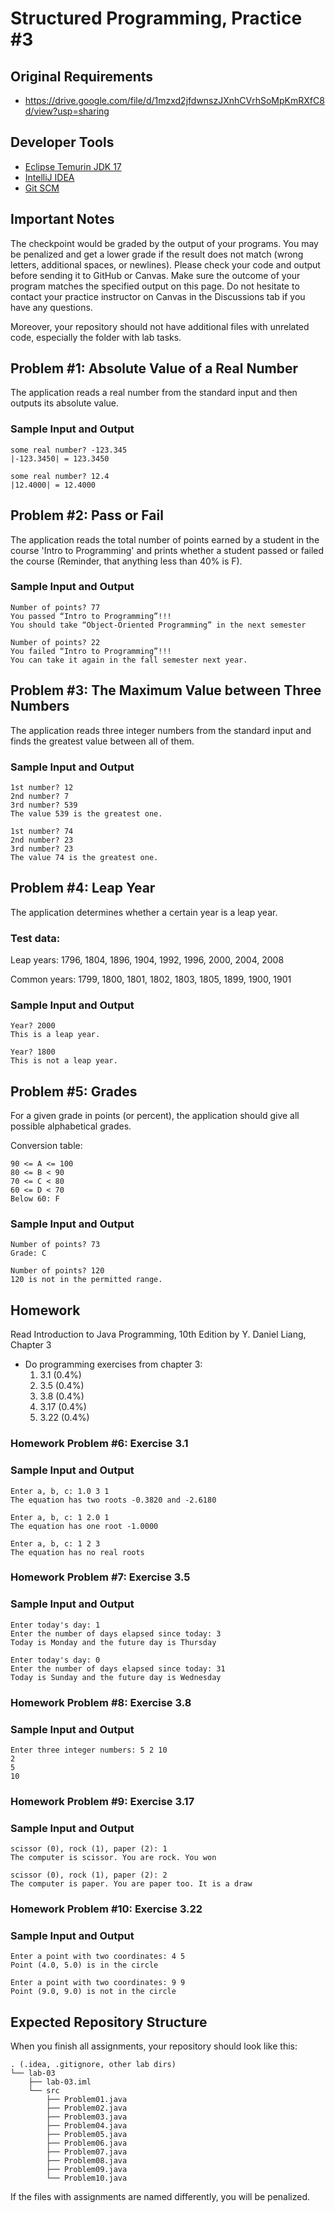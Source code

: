 Structured Programming, Practice #3
===================================

## Original Requirements

* <https://drive.google.com/file/d/1mzxd2jfdwnszJXnhCVrhSoMpKmRXfC8d/view?usp=sharing>

## Developer Tools

* [Eclipse Temurin JDK 17](https://adoptium.net)
* [IntelliJ IDEA](https://www.jetbrains.com/idea/download)
* [Git SCM](https://git-scm.com)

## Important Notes

The checkpoint would be graded by the output of your programs. You may be penalized and get a lower grade if the result does not match (wrong letters, additional spaces, or newlines). Please check your code and output before sending it to GitHub or Canvas. Make sure the outcome of your program matches the specified output on this page. Do not hesitate to contact your practice instructor on Canvas in the Discussions tab if you have any questions.

Moreover, your repository should not have additional files with unrelated code, especially the folder with lab tasks.

## Problem #1: Absolute Value of a Real Number

The application reads a real number from the standard input and then outputs its absolute value.

### Sample Input and Output

```
some real number? -123.345
|-123.3450| = 123.3450
```

```
some real number? 12.4
|12.4000| = 12.4000
```

## Problem #2: Pass or Fail

The application reads the total number of points earned by a student in the course 'Intro to Programming' and prints whether a student passed or failed the course (Reminder, that anything less than 40% is F).

### Sample Input and Output

```
Number of points? 77
You passed “Intro to Programming”!!!
You should take “Object-Oriented Programming” in the next semester
```

```
Number of points? 22
You failed “Intro to Programming”!!!
You can take it again in the fall semester next year.
```

## Problem #3: The Maximum Value between Three Numbers

The application reads three integer numbers from the standard input and finds the greatest value between all of them.

### Sample Input and Output

```
1st number? 12
2nd number? 7
3rd number? 539
The value 539 is the greatest one.
```

```
1st number? 74
2nd number? 23
3rd number? 23
The value 74 is the greatest one.
```

## Problem #4: Leap Year

The application determines whether a certain year is a leap year.

### Test data:

Leap years:
1796, 1804, 1896, 1904, 1992, 1996, 2000, 2004, 2008

Common years:
1799, 1800, 1801, 1802, 1803, 1805, 1899, 1900, 1901

### Sample Input and Output

```
Year? 2000
This is a leap year.
```

```
Year? 1800
This is not a leap year.
```

## Problem #5: Grades

For a given grade in points (or percent), the application should give all possible alphabetical grades.

Conversion table:

```
90 <= A <= 100
80 <= B < 90
70 <= C < 80
60 <= D < 70
Below 60: F
```

### Sample Input and Output

```
Number of points? 73
Grade: C
```

```
Number of points? 120
120 is not in the permitted range.
```

## Homework

Read Introduction to Java Programming, 10th Edition by Y. Daniel Liang, Chapter 3

* Do programming exercises from chapter 3:
  1. 3.1 (0.4%)
  2. 3.5 (0.4%)
  3. 3.8 (0.4%)
  4. 3.17 (0.4%)
  5. 3.22 (0.4%)

### Homework Problem #6: Exercise 3.1

### Sample Input and Output

```
Enter a, b, c: 1.0 3 1
The equation has two roots -0.3820 and -2.6180
```

```
Enter a, b, c: 1 2.0 1
The equation has one root -1.0000
```

```
Enter a, b, c: 1 2 3
The equation has no real roots
```

### Homework Problem #7: Exercise 3.5

### Sample Input and Output

```
Enter today's day: 1
Enter the number of days elapsed since today: 3
Today is Monday and the future day is Thursday
```

```
Enter today's day: 0
Enter the number of days elapsed since today: 31
Today is Sunday and the future day is Wednesday
```

### Homework Problem #8: Exercise 3.8

### Sample Input and Output

```
Enter three integer numbers: 5 2 10
2
5
10
```

### Homework Problem #9: Exercise 3.17

### Sample Input and Output

```
scissor (0), rock (1), paper (2): 1
The computer is scissor. You are rock. You won
```

```
scissor (0), rock (1), paper (2): 2
The computer is paper. You are paper too. It is a draw
```

### Homework Problem #10: Exercise 3.22

### Sample Input and Output

```
Enter a point with two coordinates: 4 5
Point (4.0, 5.0) is in the circle
```

```
Enter a point with two coordinates: 9 9
Point (9.0, 9.0) is not in the circle
```

## Expected Repository Structure

When you finish all assignments, your repository should look like this:

```
. (.idea, .gitignore, other lab dirs)
└── lab-03
    ├── lab-03.iml
    └── src
        ├── Problem01.java
        ├── Problem02.java
        ├── Problem03.java
        ├── Problem04.java
        ├── Problem05.java
        ├── Problem06.java
        ├── Problem07.java
        ├── Problem08.java
        ├── Problem09.java
        └── Problem10.java
```

If the files with assignments are named differently, you will be penalized.
